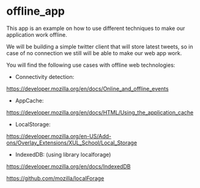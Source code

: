 offline_app
=========

This app is an example on how to use different techniques to make our application
work offline.

We will be building a simple twitter client that will store latest tweets, so
in case of no connection we still will be able to make our web app work.

You will find the following use cases with offline web technologies:

- Connectivity detection:

https://developer.mozilla.org/en/docs/Online_and_offline_events

- AppCache:

https://developer.mozilla.org/en/docs/HTML/Using_the_application_cache

- LocalStorage:

https://developer.mozilla.org/en-US/Add-ons/Overlay_Extensions/XUL_School/Local_Storage

- IndexedDB: (using library localforage)

https://developer.mozilla.org/en/docs/IndexedDB

https://github.com/mozilla/localForage
